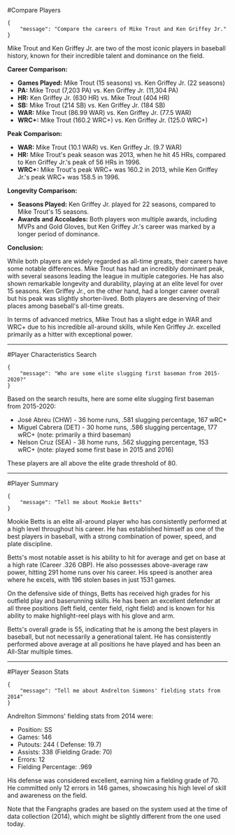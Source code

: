 #Compare Players

```
{
    "message": "Compare the careers of Mike Trout and Ken Griffey Jr."
}
```

Mike Trout and Ken Griffey Jr. are two of the most iconic players in baseball history, known for their incredible talent and dominance on the field.

**Career Comparison:**

*   **Games Played:** Mike Trout (15 seasons) vs. Ken Griffey Jr. (22 seasons)
*   **PA:** Mike Trout (7,203 PA) vs. Ken Griffey Jr. (11,304 PA)
*   **HR:** Ken Griffey Jr. (630 HR) vs. Mike Trout (404 HR)
*   **SB:** Mike Trout (214 SB) vs. Ken Griffey Jr. (184 SB)
*   **WAR:** Mike Trout (86.99 WAR) vs. Ken Griffey Jr. (77.5 WAR)
*   **WRC+:** Mike Trout (160.2 WRC+) vs. Ken Griffey Jr. (125.0 WRC+)

**Peak Comparison:**

*   **WAR:** Mike Trout (10.1 WAR) vs. Ken Griffey Jr. (9.7 WAR)
*   **HR:** Mike Trout's peak season was 2013, when he hit 45 HRs, compared to Ken Griffey Jr.'s peak of 56 HRs in 1996.
*   **WRC+:** Mike Trout's peak WRC+ was 160.2 in 2013, while Ken Griffey Jr.'s peak WRC+ was 158.5 in 1996.

**Longevity Comparison:**

*   **Seasons Played:** Ken Griffey Jr. played for 22 seasons, compared to Mike Trout's 15 seasons.
*   **Awards and Accolades:** Both players won multiple awards, including MVPs and Gold Gloves, but Ken Griffey Jr.'s career was marked by a longer period of dominance.

**Conclusion:**

While both players are widely regarded as all-time greats, their careers have some notable differences. Mike Trout has had an incredibly dominant peak, with several seasons leading the league in multiple categories. He has also shown remarkable longevity and durability, playing at an elite level for over 15 seasons. Ken Griffey Jr., on the other hand, had a longer career overall but his peak was slightly shorter-lived. Both players are deserving of their places among baseball's all-time greats.

In terms of advanced metrics, Mike Trout has a slight edge in WAR and WRC+ due to his incredible all-around skills, while Ken Griffey Jr. excelled primarily as a hitter with exceptional power.

--------------------------------------------------------------------------------------------------------

#Player Characteristics Search

```
{
    "message": "Who are some elite slugging first baseman from 2015-2020?"
}
```

Based on the search results, here are some elite slugging first baseman from 2015-2020:

* José Abreu (CHW) - 36 home runs, .581 slugging percentage, 167 wRC+
* Miguel Cabrera (DET) - 30 home runs, .586 slugging percentage, 177 wRC+ (note: primarily a third baseman)
* Nelson Cruz (SEA) - 38 home runs, .562 slugging percentage, 153 wRC+ (note: played some first base in 2015 and 2016)

These players are all above the elite grade threshold of 80.

--------------------------------------------------------------------------------------------------------

#Player Summary

```
{
    "message": "Tell me about Mookie Betts"
}
```

Mookie Betts is an elite all-around player who has consistently performed at a high level throughout his career. He has established himself as one of the best players in baseball, with a strong combination of power, speed, and plate discipline.

Betts's most notable asset is his ability to hit for average and get on base at a high rate (Career .326 OBP). He also possesses above-average raw power, hitting 291 home runs over his career. His speed is another area where he excels, with 196 stolen bases in just 1531 games.

On the defensive side of things, Betts has received high grades for his outfield play and baserunning skills. He has been an excellent defender at all three positions (left field, center field, right field) and is known for his ability to make highlight-reel plays with his glove and arm.

Betts's overall grade is 55, indicating that he is among the best players in baseball, but not necessarily a generational talent. He has consistently performed above average at all positions he have played and has been an All-Star multiple times.

--------------------------------------------------------------------------------------------------------

#Player Season Stats

```
{
    "message": "Tell me about Andrelton Simmons' fielding stats from 2014"
}
```

Andrelton Simmons' fielding stats from 2014 were:

* Position: SS
* Games: 146
* Putouts: 244 ( Defense: 19.7)
* Assists: 338 (Fielding Grade: 70)
* Errors: 12
* Fielding Percentage: .969

His defense was considered excellent, earning him a fielding grade of 70. He committed only 12 errors in 146 games, showcasing his high level of skill and awareness on the field.

Note that the Fangraphs grades are based on the system used at the time of data collection (2014), which might be slightly different from the one used today.